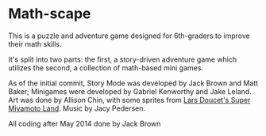Math-scape
==========

This is a puzzle and adventure game designed for 6th-graders to improve their math skills.

It's split into two parts: the first, a story-driven adventure game which utilizes the second, a collection of math-based mini games.

As of the initial commit, Story Mode was developed by Jack Brown and Matt Baker; Minigames were developed by Gabriel Kenworthy and Jake Leland. Art was done by Allison Chin, with some sprites from [Lars Doucet's Super Miyamoto Land](http://opengameart.org/users/larsiusprime). Music by Jacy Pedersen.

All coding after May 2014 done by Jack Brown
